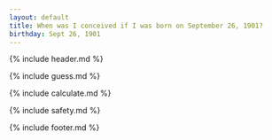 ```yaml
---
layout: default
title: When was I conceived if I was born on September 26, 1901?
birthday: Sept 26, 1901
---
```


{% include header.md %}

{% include guess.md %}

{% include calculate.md %}

{% include safety.md %}

{% include footer.md %}



